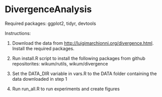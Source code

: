 # DivergenceAnalysis

Required packages: ggplot2, tidyr, devtools

Instructions:

1. Download the data from http://luigimarchionni.org/divergence.html. Install the required packages.

2. Run install.R script to install the following packages from github repositorites: wikum/rutils, wikum/divergence

3. Set the DATA_DIR variable in vars.R to the DATA folder containing the data downloaded in step 1

4. Run run_all.R to run experiments and create figures





